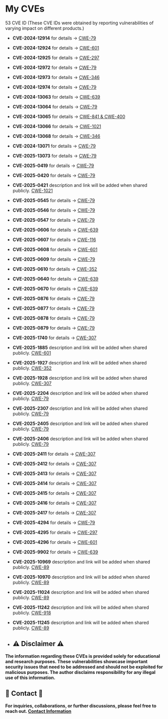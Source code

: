 # My CVEs
53 CVE ID (These CVE IDs were obtained by reporting vulnerabilities of varying impact on different products.)

* **CVE-2024-12914** for details -> [CWE-79](https://www.cve.org/CVERecord?id=CVE-2024-12914)

* **CVE-2024-12924** for details -> [CWE-601](https://www.cve.org/CVERecord?id=CVE-2024-12924)

* **CVE-2024-12925** for details -> [CWE-297](https://www.cve.org/CVERecord?id=CVE-2024-12925)

* **CVE-2024-12972** for details -> [CWE-79](https://www.cve.org/CVERecord?id=CVE-2024-12972)

* **CVE-2024-12973** for details -> [CWE-346](https://www.cve.org/CVERecord?id=CVE-2024-12973)

* **CVE-2024-12974** for details -> [CWE-79](https://www.cve.org/CVERecord?id=CVE-2024-12974)

* **CVE-2024-13063** for details -> [CWE-639](https://www.cve.org/CVERecord?id=CVE-2024-13063)

* **CVE-2024-13064** for details -> [CWE-79](https://www.cve.org/CVERecord?id=CVE-2024-13064)

* **CVE-2024-13065** for details -> [CWE-841 & CWE-400](https://www.cve.org/CVERecord?id=CVE-2024-13065)

* **CVE-2024-13066** for details -> [CWE-1021](https://www.cve.org/CVERecord?id=CVE-2024-13066)

* **CVE-2024-13068** for details -> [CWE-346](https://www.cve.org/CVERecord?id=CVE-2024-13068)

* **CVE-2024-13071** for details -> [CWE-79](https://www.cve.org/CVERecord?id=CVE-2024-13071)

* **CVE-2025-13073** for details -> [CWE-79](https://www.cve.org/CVERecord?id=CVE-2024-13073)

* **CVE-2025-0419** for details -> [CWE-79](https://www.cve.org/CVERecord?id=CVE-2025-0419)

* **CVE-2025-0420** for details -> [CWE-79](https://www.cve.org/CVERecord?id=CVE-2025-0420)

* **CVE-2025-0421** description and link will be added when shared publicly. [CWE-1021](https://www.cve.org)

* **CVE-2025-0545** for details -> [CWE-79](https://www.cve.org/CVERecord?id=CVE-2025-0545)

* **CVE-2025-0546** for details -> [CWE-79](https://www.cve.org/CVERecord?id=CVE-2025-0546)

* **CVE-2025-0547** for details -> [CWE-79](https://www.cve.org/CVERecord?id=CVE-2025-0547)

* **CVE-2025-0606** for details -> [CWE-639](https://www.cve.org/CVERecord?id=CVE-2025-0606)

* **CVE-2025-0607** for details -> [CWE-116](https://www.cve.org/CVERecord?id=CVE-2025-0607)

* **CVE-2025-0608** for details -> [CWE-601](https://www.cve.org/CVERecord?id=CVE-2025-0608)

* **CVE-2025-0609** for details -> [CWE-79](https://www.cve.org/CVERecord?id=CVE-2025-0609)

* **CVE-2025-0610** for details -> [CWE-352](https://www.cve.org/CVERecord?id=CVE-2025-0610)

* **CVE-2025-0640** for details -> [CWE-639](https://www.cve.org/CVERecord?id=CVE-2025-0640)

* **CVE-2025-0670** for details -> [CWE-639](https://www.cve.org/CVERecord?id=CVE-2025-0670)

* **CVE-2025-0876** for details -> [CWE-79](https://www.cve.org/CVERecord?id=CVE-2025-0876)

* **CVE-2025-0877** for details -> [CWE-79](https://www.cve.org/CVERecord?id=CVE-2025-0877)

* **CVE-2025-0878** for details -> [CWE-79](https://www.cve.org/CVERecord?id=CVE-2025-0878)

* **CVE-2025-0879** for details -> [CWE-79](https://www.cve.org/CVERecord?id=CVE-2025-0879)

* **CVE-2025-1740** for details -> [CWE-307](https://www.cve.org/CVERecord?id=CVE-2025-1740)

* **CVE-2025-1885** description and link will be added when shared publicly. [CWE-601](https://www.cve.org)

* **CVE-2025-1927** description and link will be added when shared publicly. [CWE-352](https://www.cve.org)

* **CVE-2025-1928** description and link will be added when shared publicly. [CWE-307](https://www.cve.org)

* **CVE-2025-2204** description and link will be added when shared publicly. [CWE-79](https://www.cve.org)

* **CVE-2025-2307** description and link will be added when shared publicly. [CWE-79](https://www.cve.org)
 
* **CVE-2025-2405** description and link will be added when shared publicly. [CWE-79](https://www.cve.org)

* **CVE-2025-2406** description and link will be added when shared publicly. [CWE-79](https://www.cve.org)

* **CVE-2025-2411** for details -> [CWE-307](https://www.cve.org/CVERecord?id=CVE-2025-2411)

* **CVE-2025-2412** for details -> [CWE-307](https://www.cve.org/CVERecord?id=CVE-2025-2412)

* **CVE-2025-2413** for details -> [CWE-307](https://www.cve.org/CVERecord?id=CVE-2025-2413)

* **CVE-2025-2414** for details -> [CWE-307](https://www.cve.org/CVERecord?id=CVE-2025-2414)

* **CVE-2025-2415** for details -> [CWE-307](https://www.cve.org/CVERecord?id=CVE-2025-2415)

* **CVE-2025-2416** for details -> [CWE-307](https://www.cve.org/CVERecord?id=CVE-2025-2416)

* **CVE-2025-2417** for details -> [CWE-307](https://www.cve.org/CVERecord?id=CVE-2025-2417)

* **CVE-2025-4294** for details -> [CWE-79](https://www.cve.org/CVERecord?id=CVE-2025-4294)

* **CVE-2025-4295** for details -> [CWE-297](https://www.cve.org/CVERecord?id=CVE-2025-4295)

* **CVE-2025-4296** for details -> [CWE-601](https://www.cve.org/CVERecord?id=CVE-2025-4296)

* **CVE-2025-9902** for details -> [CWE-639](https://www.cve.org/CVERecord?id=CVE-2025-9902)

* **CVE-2025-10969** description and link will be added when shared publicly. [CWE-89](https://www.cve.org)

* **CVE-2025-10970** description and link will be added when shared publicly. [CWE-89](https://www.cve.org)

* **CVE-2025-11024** description and link will be added when shared publicly. [CWE-89](https://www.cve.org)

* **CVE-2025-11242** description and link will be added when shared publicly. [CWE-918](https://www.cve.org)

* **CVE-2025-11245** description and link will be added when shared publicly. [CWE-89](https://www.cve.org)
  
* ## :warning: Disclaimer :warning:

**The information regarding these CVEs is provided solely for educational and research purposes. These vulnerabilities showcase important security issues that need to be addressed and should not be exploited for malicious purposes. The author disclaims responsibility for any illegal use of this information.**

## :email: Contact :email:

**For inquiries, collaborations, or further discussions, please feel free to reach out. [Contact Information](mailto:ifeedonhate@proton.me)**

